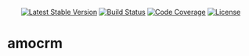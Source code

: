 <p align="center">
<a href="https://pkg.go.dev/github.com/alexeykhan/amocrm"><img src="https://img.shields.io/endpoint?url=https://run.mocky.io/v3/9512ea91-e5cb-4afe-9a82-3854eaf3b48c" alt="Latest Stable Version"></a>
<a href="https://pkg.go.dev/github.com/alexeykhan/amocrm"><img src="https://img.shields.io/endpoint?url=https://run.mocky.io/v3/57155a69-16bd-4247-9a36-0bdbc9c06768" alt="Build Status"></a>
<a href="https://pkg.go.dev/github.com/alexeykhan/amocrm"><img src="https://img.shields.io/endpoint?url=https://run.mocky.io/v3/028aa706-8e1a-41e6-bacf-2d6be5eb0f17" alt="Code Coverage"></a>
<a href="https://pkg.go.dev/github.com/alexeykhan/amocrm"><img src="https://img.shields.io/endpoint?url=https://run.mocky.io/v3/5eb8946a-0c3f-4264-b494-1180ff253dd7" alt="License"></a>
</p>

# amocrm